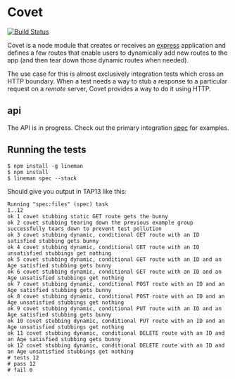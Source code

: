 # Covet

[![Build Status](https://secure.travis-ci.org/testdouble/covet.png)](http://travis-ci.org/testdouble/covet)

Covet is a node module that creates or receives an [express](http://expressjs.com) application and defines a few routes that enable users to dynamically add new routes to the app (and then tear down those dynamic routes when needed).

The use case for this is almost exclusively integration tests which cross an HTTP boundary. When a test needs a way to stub a response to a particular request on a *remote* server, Covet provides a way to do it using HTTP.

## api

The API is in progress. Check out the primary integration [spec](https://github.com/testdouble/covet/blob/main/spec/lib/covet_spec.coffee) for examples.

## Running the tests

```
$ npm install -g lineman
$ npm install
$ lineman spec --stack
```

Should give you output in TAP13 like this:

```
Running "spec:files" (spec) task
1..12
ok 1 covet stubbing static GET route gets the bunny
ok 2 covet stubbing tearing down the previous example group successfully tears down to prevent test pollution
ok 3 covet stubbing dynamic, conditional GET route with an ID satisfied stubbing gets bunny
ok 4 covet stubbing dynamic, conditional GET route with an ID unsatisfied stubbings get nothing
ok 5 covet stubbing dynamic, conditional GET route with an ID and an Age satisfied stubbing gets bunny
ok 6 covet stubbing dynamic, conditional GET route with an ID and an Age unsatisfied stubbings get nothing
ok 7 covet stubbing dynamic, conditional POST route with an ID and an Age satisfied stubbing gets bunny
ok 8 covet stubbing dynamic, conditional POST route with an ID and an Age unsatisfied stubbings get nothing
ok 9 covet stubbing dynamic, conditional PUT route with an ID and an Age satisfied stubbing gets bunny
ok 10 covet stubbing dynamic, conditional PUT route with an ID and an Age unsatisfied stubbings get nothing
ok 11 covet stubbing dynamic, conditional DELETE route with an ID and an Age satisfied stubbing gets bunny
ok 12 covet stubbing dynamic, conditional DELETE route with an ID and an Age unsatisfied stubbings get nothing
# tests 12
# pass 12
# fail 0
```
